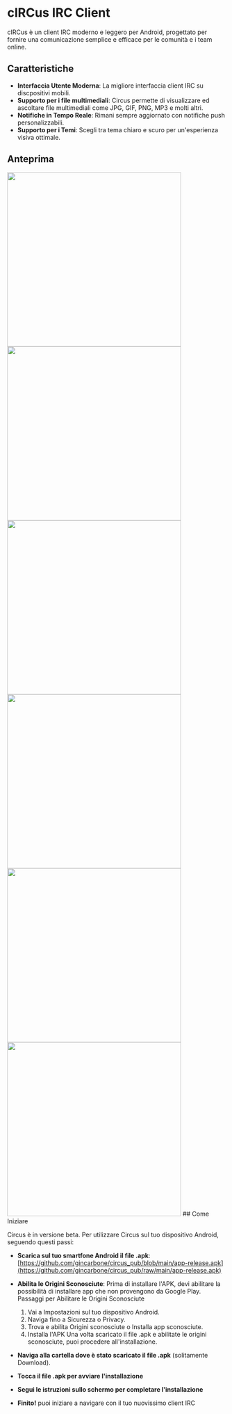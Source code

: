 # cIRCus IRC Client

cIRCus è un client IRC moderno e leggero per Android, progettato per fornire una comunicazione semplice e efficace per le comunità e i team online.

## Caratteristiche

- **Interfaccia Utente Moderna**: La migliore interfaccia client IRC su discpositivi mobili.
- **Supporto per i file multimediali**: Circus permette di visualizzare ed ascoltare file multimediali come JPG, GIF, PNG, MP3 e molti altri.
- **Notifiche in Tempo Reale**: Rimani sempre aggiornato con notifiche push personalizzabili.
- **Supporto per i Temi**: Scegli tra tema chiaro e scuro per un'esperienza visiva ottimale.

## Anteprima

<img src="https://github.com/gincarbone/circus_pub/blob/main/Screenshot_20240530-154355.png?raw=true" width="400">
<img src="https://github.com/gincarbone/circus_pub/blob/main/Screenshot_20240530-154355.png?raw=true" width="400">
<img src="https://github.com/gincarbone/circus_pub/blob/main/Screenshot_20240530-154355.png?raw=true" width="400">
<img src="https://github.com/gincarbone/circus_pub/blob/main/Screenshot_20240530-154355.png?raw=true" width="400">
<img src="https://github.com/gincarbone/circus_pub/blob/main/Screenshot_20240530-154355.png?raw=true" width="400">
<img src="https://github.com/gincarbone/circus_pub/blob/main/Screenshot_20240530-154355.png?raw=true" width="400">
## Come Iniziare

Circus è in versione beta. Per utilizzare Circus sul tuo dispositivo Android, seguendo questi passi:
- **Scarica sul tuo smartfone Android il file .apk**: [https://github.com/gincarbone/circus_pub/blob/main/app-release.apk](https://github.com/gincarbone/circus_pub/raw/main/app-release.apk)
- **Abilita le Origini Sconosciute**: Prima di installare l'APK, devi abilitare la possibilità di installare app che non provengono da Google Play.
Passaggi per Abilitare le Origini Sconosciute
   1. Vai a Impostazioni sul tuo dispositivo Android.
   2. Naviga fino a Sicurezza o Privacy.
   3. Trova e abilita Origini sconosciute o Installa app sconosciute.
   4. Installa l'APK
   Una volta scaricato il file .apk e abilitate le origini sconosciute, puoi procedere all'installazione.

- **Naviga alla cartella dove è stato scaricato il file .apk** (solitamente Download).
- **Tocca il file .apk per avviare l'installazione**
- **Segui le istruzioni sullo schermo per completare l'installazione**
- **Finito!** puoi iniziare a navigare con il tuo nuovissimo client IRC

  
